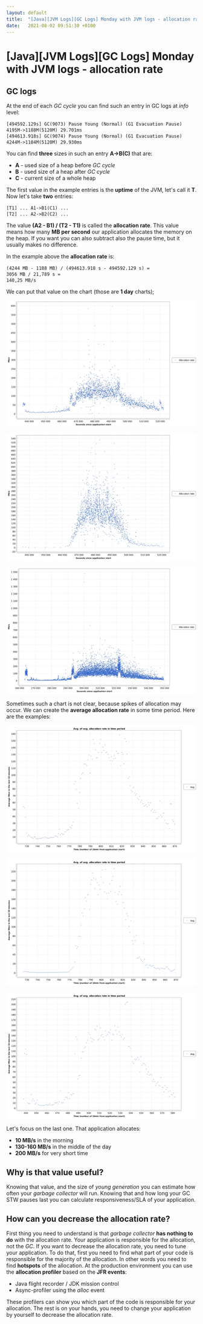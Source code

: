 ```yaml
---
layout: default
title:  "[Java][JVM Logs][GC Logs] Monday with JVM logs - allocation rate"
date:   2021-08-02 09:51:30 +0100
---
```


# [Java][JVM Logs][GC Logs] Monday with JVM logs - allocation rate

## GC logs

At the end of each _GC cycle_ you can find such an entry in GC logs at _info_ level:

```
[494592.129s] GC(9073) Pause Young (Normal) (G1 Evacuation Pause) 4195M->1188M(5120M) 29.701ms
[494613.918s] GC(9074) Pause Young (Normal) (G1 Evacuation Pause) 4244M->1184M(5120M) 29.930ms
```

You can find **three** sizes in such an entry **A->B(C)** that are:
* **A** - used size of a heap before _GC cycle_
* **B** - used size of a heap after _GC cycle_
* **C** - current size of a whole heap

The first value in the example entries is the **uptime** of the JVM, let's call it **T**. Now let's take **two** entries:

```
[T1] ... A1->B1(C1) ...
[T2] ... A2->B2(C2) ...
```

The value **(A2 - B1) / (T2 - T1)** is called the **allocation rate**. This value means how many **MB per second** our
application allocates the memory on the heap. If you want you can also   subtract also the pause time, but it usually makes
no difference.

In the example above the **allocation rate** is:
```
(4244 MB - 1188 MB) / (494613.918 s - 494592.129 s) =
3056 MB / 21,789 s =
140,25 MB/s
``` 

We can put that value on the chart (those are **1 day** charts);

![alt text](/assets/monday-4/raw-1.jpg "1")

![alt text](/assets/monday-4/raw-2.jpg "2")

![alt text](/assets/monday-4/raw-3.jpg "3")

Sometimes such a chart is not clear, because spikes of allocation may occur. We can create the **average allocation rate** 
in some time period. Here are the examples:

![alt text](/assets/monday-4/avg-1.jpg "1")

![alt text](/assets/monday-4/avg-2.jpg "2")

![alt text](/assets/monday-4/avg-3.jpg "3")

Let's focus on the last one. That application allocates:

* **10 MB/s** in the morning
* **130-160 MB/s** in the middle of the day
* **200 MB/s** for very short time

## Why is that value useful?

Knowing that value, and the size of _young generation_ you can estimate how often your _garbage collector_ will run. Knowing that and how long your GC STW pauses last
you can calculate responsiveness/SLA of your application.

## How can you decrease the allocation rate?

First thing you need to understand is that _garbage collector_ **has nothing to do** with the allocation rate. 
Your application is responsible for the allocation, not the _GC_. If you want to decrease the allocation rate, you need
to tune your application. To do that, first you need to find what part of your code is responsible for
the majority of the allocation. In other words you need to find **hotspots** of the allocation. At the production
environment you can use the **allocation profiler** based on the **JFR events**:

* Java flight recorder / JDK mission control
* Async-profiler using the _alloc_ event

These profilers can show you which part of the code is responsible for your allocation. The rest is on your hands, 
you need to change your application by yourself to decrease the allocation rate.

